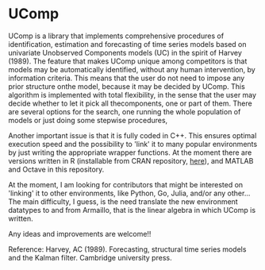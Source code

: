 # UComp
UComp is a library that implements comprehensive procedures of identification, estimation and forecasting of time series models based on univariate Unobserved Components models (UC) in the spirit of Harvey (1989). The feature that makes UComp unique among competitors is that models may be automatically identified, without any human intervention, by information criteria. This means that the user do not need to impose any prior structure onthe model, because it may be decided by UComp. This algorithm is implemented with total flexibility, in the sense that the user may decide whether to let it pick all thecomponents, one or part of them. There are several options for the search, one running the whole population of models or just doing some stepwise procedures,

Another important issue is that it is fully coded in C++. This ensures optimal execution speed and the possibility to 'link' it to many popular environments by just writing the appropriate wrapper functions. At the moment there are versions written in R (installable from CRAN repository, [here](https://cran.r-project.org/web/packages/UComp/index.html)), and MATLAB and Octave in this repository.

At the moment, I am looking for contributors that might be interested on 'linking' it to other environments, like Python, Go, Julia, and/or any other... The main difficulty, I guess, is the need translate the new environment datatypes to and from Armaillo, that is the linear algebra in which UComp is written. 

Any ideas and improvements are welcome!!

Reference: Harvey, AC (1989). Forecasting, structural time series models and the Kalman filter. Cambridge university press.
